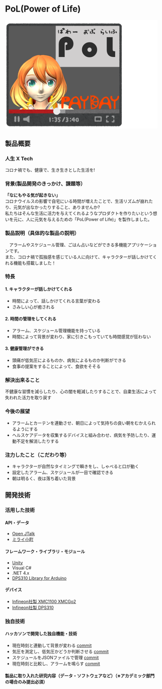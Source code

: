 # PoL(Power of Life)  

[![jump to our movie](RM_Materials/Youtube.png)](https://youtu.be/PpIDIxW8HEw)

## 製品概要  
### 人生  X  Tech    
  コロナ禍でも、健康で、生き生きとした生活を!  

### 背景(製品開発のきっかけ、課題等）  
  **「なにもやる気が起きない」**    
  コロナウイルスの影響で自宅にいる時間が増えたことで、生活リズムが崩れたり、元気が出なかったりすること、ありませんか?  
  私たちはそんな生活に活力を与えてくれるようなプロダクトを作りたいという想いを元に、人に元気を与えるための「PoL(Power of Life)」を製作しました。
### 製品説明（具体的な製品の説明）
 アラームやスケジュール管理、ごはん占いなどができる多機能アプリケーションです。  
また、コロナ禍で孤独感を感じている人に向けて、キャラクターが話しかけてくれる機能も搭載しました！  

### 特長  
#### 1. キャラクターが話しかけてくれる  
  - 時間によって、話しかけてくれる言葉が変わる  
  - さみしい心が癒される  

#### 2. 時間の管理をしてくれる  
  - アラーム、スケジュール管理機能を持っている  
  - 時間によって背景が変わり、家に引きこもっていても時間感覚が狂わない  

#### 3. 健康管理ができる  
  - 頭痛が低気圧によるものか、病気によるものか判断ができる  
  - 食事の提案をすることによって、食欲をそそる  

### 解決出来ること  
  不健康な習慣を減らしたり、心の闇を軽減したりすることで、自粛生活によって失われた活力を取り戻す  
### 今後の展望  
  - アラームとカーテンを連動させ、朝日によって気持ちの良い朝をむかえられるようにする  
  - ヘルスケアデータを収集するデバイスと組み合わせ、病気を予防したり、運動不足を解消したりする  
### 注力したこと（こだわり等）
  - キャラクターが自然なタイミングで瞬きをし、しゃべると口が動く  
  - 設定したアラーム、スケジュールが一目で確認できる  
  - 朝は明るく、夜は落ち着いた背景  


## 開発技術
### 活用した技術
#### API・データ
  - [Open JTalk](http://open-jtalk.sp.nitech.ac.jp)
  - [ミライ小町](https://github.com/Miraikomachi)

#### フレームワーク・ライブラリ・モジュール
  - [Unity](https://unity.com/ja)  
  - Visual C#  
  - .NET 4.x  
  - [DPS310 Library for Arduino](https://github.com/Infineon/DPS310-Pressure-Sensor)  

#### デバイス
  - [Infineon社製 XMC1100 XMCGo2](https://www.infineon.com/cms/de/product/evaluation-boards/kit_xmc_2go_xmc1100_v1/?redirId=115070#ispnTab9)  
  - [Infineon社製 DPS310](https://www.infineon.com/cms/en/product/evaluation-boards/s2go-pressure-dps310/?redirId=127963)


### 独自技術
#### ハッカソンで開発した独自機能・技術  
- 現在時刻と連動して背景が変わる [commit](https://github.com/jphacks/B_2001/commit/3db0f340965c268acc3151c9d684c7b3637329b0)  
- 気圧を測定し、低気圧かどうか判断させる [commit](https://github.com/jphacks/B_2001/commit/76ad428d1739135a666834d8ade85a165e6071eb)  
- スケジュールをJSONファイルで管理 [commit](https://github.com/jphacks/B_2001/commit/4ded93a43e4a9e7b3f2c716fa8ad30f1f1becfd0)  
- 現在時刻と比較し、アラームを鳴らす [commit](https://github.com/jphacks/B_2001/commit/b554d7ce4f901fa9b985c1e1a464ab59f51a5974)

#### 製品に取り入れた研究内容（データ・ソフトウェアなど）（※アカデミック部門の場合のみ提出必須）
